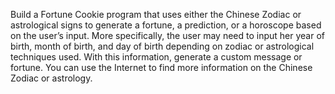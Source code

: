 Build a Fortune Cookie program that uses either the Chinese
Zodiac or astrological signs to generate a fortune, a prediction,
or a horoscope based on the user’s input. More specifically, the
user may need to input her year of birth, month of birth, and
day of birth depending on zodiac or astrological techniques
used. With this information, generate a custom message or
fortune. You can use the Internet to find more information on
the Chinese Zodiac or astrology.